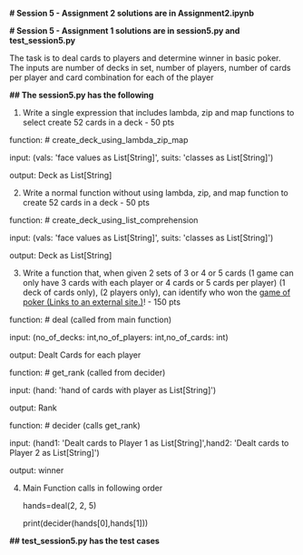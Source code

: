 **# Session 5 - Assignment 2 solutions are in Assignment2.ipynb**

**# Session 5 - Assignment 1 solutions are in session5.py and test_session5.py**



The task is to deal cards to players and determine winner in basic poker. The inputs are number of decks in set, number of players, number of cards per player and card combination for each of the player



**## The session5.py has the following**



1. Write a single expression that includes lambda, zip and map functions to select create 52 cards in a deck - 50 pts



  function: # create_deck_using_lambda_zip_map



  input: (vals: 'face values as List[String]', suits: 'classes as List[String]') 



  output: Deck as List[String]



  



2. Write a normal function without using lambda, zip, and map function to create 52 cards in a deck - 50 pts



  function: # create_deck_using_list_comprehension



  input: (vals: 'face values as List[String]', suits: 'classes as List[String]') 



  output: Deck as List[String]



  



3. Write a function that, when given 2 sets of 3 or 4 or 5 cards (1 game can only have 3 cards with each player or 4 cards or 5 cards per player) (1 deck of cards only), (2 players only), can identify who won the [game of poker (Links to an external site.)](https://i.pinimg.com/474x/6b/1f/f7/6b1ff73716c14139c951241f3c1d7c46.jpg)! - 150 pts



  function: # deal (called from main function)



  input: (no_of_decks: int,no_of_players: int,no_of_cards: int)



  output: Dealt Cards for each player



  



  function: # get_rank (called from decider)



  input: (hand: 'hand of cards with player as List[String]')



  output: Rank



  

  function: # decider (calls get_rank)



  input: (hand1: 'Dealt cards to Player 1 as List[String]',hand2: 'Dealt cards to Player 2 as List[String]') 



  output: winner



4. Main Function calls in following order



   hands=deal(2, 2, 5)   



   print(decider(hands[0],hands[1]))



**## test_session5.py has the test cases**